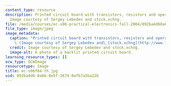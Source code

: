 ```yaml
---
content_type: resource
description: Printed circuit board with transistors, resistors and operational amplifiers.
  Image courtesy of Sergey Lebedev and stock.xchng.
file: /media/courses/ec-s06-practical-electronics-fall-2004/892ba4d68a660e5f36740afb7a5ba22b_ec-s06f04-th.jpg
file_type: image/jpeg
image_metadata:
  caption: "Printed circuit board with transistors, resistors and operational amplifiers.\
    \ (Image courtesy of Sergey Lebedev and\_[stock.xchng](http://www.freeimages.com/).)"
  credit: Image courtesy of Sergey Lebedev and stock.xchng.
  image-alt: A photo of a backlit printed circuit board.
learning_resource_types: []
ocw_type: OCWImage
resourcetype: Image
title: ec-s06f04-th.jpg
uid: 892ba4d6-8a66-0e5f-3674-0afb7a5ba22b
---
```

